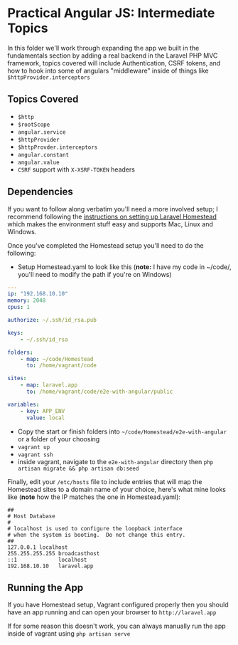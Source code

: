 # Practical Angular JS: Intermediate Topics

In this folder we'll work through expanding the app we built in the fundamentals section by adding a real backend in the Laravel PHP MVC framework, topics covered will include Authentication, CSRF tokens, and how to hook into some of angulars "middleware" inside of things like `$httpProvider.interceptors`

## Topics Covered

- `$http`
- `$rootScope`
- `angular.service`
- `$httpProvider`
- `$httpProvder.interceptors`
- `angular.constant`
- `angular.value`
- `CSRF` support with `X-XSRF-TOKEN` headers

## Dependencies

If you want to follow along verbatim you'll need a more involved setup; I recommend following the [instructions on setting up Laravel Homestead](http://laravel.com/docs/4.2/homestead) which makes the environment stuff easy and supports Mac, Linux and Windows.

Once you've completed the Homestead setup you'll need to do the following:

- Setup Homestead.yaml to look like this (**note:** I have my code in ~/code/, you'll need to modify the path if you're on Windows)

```yaml
---
ip: "192.168.10.10"
memory: 2048
cpus: 1

authorize: ~/.ssh/id_rsa.pub

keys:
    - ~/.ssh/id_rsa

folders:
    - map: ~/code/Homestead
      to: /home/vagrant/code

sites:
    - map: laravel.app
      to: /home/vagrant/code/e2e-with-angular/public

variables:
    - key: APP_ENV
      value: local
```

- Copy the start or finish folders into `~/code/Homestead/e2e-with-angular` or a folder of your choosing
- `vagrant up`
- `vagrant ssh`
- inside vagrant, navigate to the `e2e-with-angular` directory then `php artisan migrate && php artisan db:seed`

Finally, edit your `/etc/hosts` file to include entries that will map the Homestead sites to a domain name of your choice, here's what mine looks like (**note** how the IP matches the one in Homestead.yaml):

```shell
##
# Host Database
#
# localhost is used to configure the loopback interface
# when the system is booting.  Do not change this entry.
##
127.0.0.1 localhost
255.255.255.255 broadcasthost
::1             localhost
192.168.10.10   laravel.app
```

## Running the App

If you have Homestead setup, Vagrant configured properly then you should have an app running and can open your browser to `http://laravel.app`

If for some reason this doesn't work, you can always manually run the app inside of vagrant using `php artisan serve`
